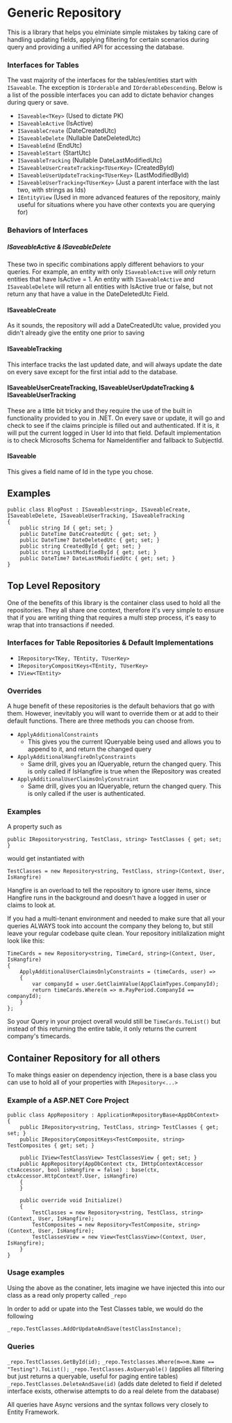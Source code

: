 # Generic Repository

This is a library that helps you elminiate simple mistakes by taking care of handling updating fields, applying filtering for certain scenarios during query and providing a unified API for accessing the database.

### Interfaces for Tables

The vast majority of the interfaces for the tables/entities start with `ISaveable`.  The exception is `IOrderable` and `IOrderableDescending`.  Below is a list of the possible interfaces you can add to dictate behavior changes during query or save.

* `ISaveable<TKey>` (Used to dictate PK)
* `ISaveableActive` (IsActive)
* `ISaveableCreate` (DateCreatedUtc)
* `ISaveableDelete` (Nullable DateDeletedUtc)
* `ISaveableEnd` (EndUtc)
* `ISaveableStart` (StartUtc)
* `ISaveableTracking` (Nullable DateLastModifiedUtc)
* `ISaveableUserCreateTracking<TUserKey>` (CreatedById)
* `ISaveableUserUpdateTracking<TUserKey>` (LastModifiedById)
* `ISaveableUserTracking<TUserKey>` (Just a parent interface with the last two, with strings as Ids)
* `IEntityView` (Used in more advanced features of the repository, mainly useful for situations where you have other contexts you are querying for)


### Behaviors of Interfaces

##### ISaveableActive & ISaveableDelete

These two in specific combinations apply different behaviors to your queries.  For example, an entity with only `ISaveableActive` will *only* return entities that have IsActive = 1.  An entity with `ISaveableActive` and `ISaveableDelete` will return all entities with IsActive true or false, but not return any that have a value in the DateDeletedUtc Field.

#### ISaveableCreate

As it sounds, the repository will add a DateCreatedUtc value, provided you didn't already give the entity one prior to saving

#### ISaveableTracking

This interface tracks the last updated date, and will always update the date on every save except for the first intial add to the database.

#### ISaveableUserCreateTracking<TUserKey>, ISaveableUserUpdateTracking<TUserKey> & ISaveableUserTracking<TUserKey>

These are a little bit tricky and they require the use of the built in functionality provided to you in .NET.  On every save or update, it will go and check to see if the claims principle is filled out and authenticated.  If it is, it will put the current logged in User Id into that field.  Default implementation is to check Microsofts Schema for NameIdentifier and fallback to SubjectId.

#### ISaveable<TKey>

This gives a field name of Id in the type you chose.


## Examples

    public class BlogPost : ISaveable<string>, ISaveableCreate, ISaveableDelete, ISaveableUserTracking, ISaveableTracking 
    {
        public string Id { get; set; }
        public DateTime DateCreatedUtc { get; set; }
        public DateTime? DateDeletedUtc { get; set; }
        public string CreatedById { get; set; }
        public string LastModifiedById { get; set; }
        public DateTime? DateLastModifiedUtc { get; set; }
    }

## Top Level Repository

One of the benefits of this library is the container class used to hold all the repositories.  They all share one context, therefore it's very simple to ensure that if you are writing thing that requires a multi step process, it's easy to wrap that into transactions if needed.

### Interfaces for Table Repositories & Default Implementations

* `IRepository<TKey, TEntity, TUserKey>`
* `IRepositoryCompositKeys<TEntity, TUserKey>`
* `IView<TEntity>`

### Overrides

A huge benefit of these repositories is the default behaviors that go with them.  However, inevitably you will want to override them or at add to their default functions.  There are three methods you can choose from.

* `ApplyAdditionalConstraints`
    * This gives you the current IQueryable being used and allows you to append to it, and return the changed query
* `ApplyAdditionalHangfireOnlyConstraints`
    * Same drill, gives you an IQueryable, return the changed query.  This is only called if IsHangfire is true when the IRepository was created
* `ApplyAdditionalUserClaimsOnlyConstraint`
    * Same drill, gives you an IQueryable, return the changed query.  This is only called if the user is authenticated. 

### Examples

A property such as 

`public IRepository<string, TestClass, string> TestClasses { get; set; }`  

would get instantiated with 

`TestClasses = new Repository<string, TestClass, string>(Context, User, IsHangfire)`

Hangfire is an overload to tell the repository to ignore user items, since Hangfire runs in the background and doesn't have a logged in user or claims to look at.

If you had a multi-tenant environment and needed to make sure that all your queries ALWAYS took into account the company they belong to, but still leave your regular codebase quite clean.  Your repository initilalization might look like this:

    TimeCards = new Repository<string, TimeCard, string>(Context, User, IsHangfire)
    {
        ApplyAdditionalUserClaimsOnlyConstraints = (timeCards, user) =>
        {
            var companyId = user.GetClaimValue(AppClaimTypes.CompanyId);
            return timeCards.Where(m => m.PayPeriod.CompanyId == companyId);
        }
    };
     
So your Query in your project overall would still be `TimeCards.ToList()` but instead of this returning the entire table, it only returns the current company's timecards.

## Container Repository for all others

To make things easier on dependency injection, there is a base class you can use to hold all of your properties with `IRepository<...>`

### Example of a ASP.NET Core Project

    public class AppRepository : ApplicationRepositoryBase<AppDbContext>
    {
        public IRepository<string, TestClass, string> TestClasses { get; set; }
        public IRepositoryCompositKeys<TestComposite, string> TestComposites { get; set; }

        public IView<TestClassView> TestClassesView { get; set; }
        public AppRepository(AppDbContext ctx, IHttpContextAccessor ctxAccessor, bool isHangfire = false) : base(ctx, ctxAccessor.HttpContext?.User, isHangfire)
        {
        }

        public override void Initialize()
        {
            TestClasses = new Repository<string, TestClass, string>(Context, User, IsHangfire);
            TestComposites = new Repository<TestComposite, string>(Context, User, IsHangfire);
            TestClassesView = new View<TestClassView>(Context, User, IsHangfire);
        }
    }

### Usage examples

Using the above as the conatiner, lets imagine we have injected this into our class as a read only property called `_repo`

In order to add or upate into the Test Classes table, we would do the following

`_repo.TestClasses.AddOrUpdateAndSave(testClassInstance);`

### Queries

`_repo.TestClasses.GetById(id);`
`_repo.Testclasses.Where(m=>m.Name == "Testing").ToList();`
`_repo.TestClasses.AsQueryable()` (applies all filtering but just returns a queryable, useful for paging entire tables)
`_repo.TestClasses.DeleteAndSave(id)` (adds date deleted to field if deleted interface exists, otherwise attempts to do a real delete from the database)

All queries have Async versions and the syntax follows very closely to Entity Framework.
